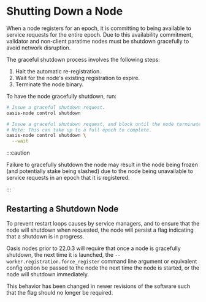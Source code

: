 # Shutting Down a Node

When a node registers for an epoch, it is committing to being available
to service requests for the entire epoch.  Due to this availability
commitment, validator and non-client paratime nodes must be shutdown
gracefully to avoid network disruption.

The graceful shutdown process involves the following steps:

1. Halt the automatic re-registration.
2. Wait for the node's existing registration to expire.
3. Terminate the node binary.

To have the node gracefully shutdown, run:

```bash
# Issue a graceful shutdown request.
oasis-node control shutdown

# Issue a graceful shutdown request, and block until the node terminates.
# Note: This can take up to a full epoch to complete.
oasis-node control shutdown \
  --wait
````

:::caution

Failure to gracefully shutdown the node may result in the node being
frozen (and potentially stake being slashed) due to the node being
unavailable to service requests in an epoch that it is registered.

:::

## Restarting a Shutdown Node

To prevent restart loops causes by service managers, and to ensure
that the node will shutdown when requested, the node will persist
a flag indicating that a shutdown is in progress.

Oasis nodes prior to 22.0.3 will require that once a node is gracefully
shutdown, the next time it is launched, the
`--worker.registration.force_register` command line argument or equivalent
config option be passed to the node the next time the node is started,
or the node will shutdown immediately.

This behavior has been changed in newer revisions of the software such
that the flag should no longer be required.
